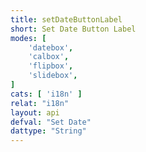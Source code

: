 ```yaml
---
title: setDateButtonLabel
short: Set Date Button Label
modes: [
	'datebox',
	'calbox',
	'flipbox',
	'slidebox',
]
cats: [ 'i18n' ]
relat: "i18n"
layout: api
defval: "Set Date"
dattype: "String"
---
```




